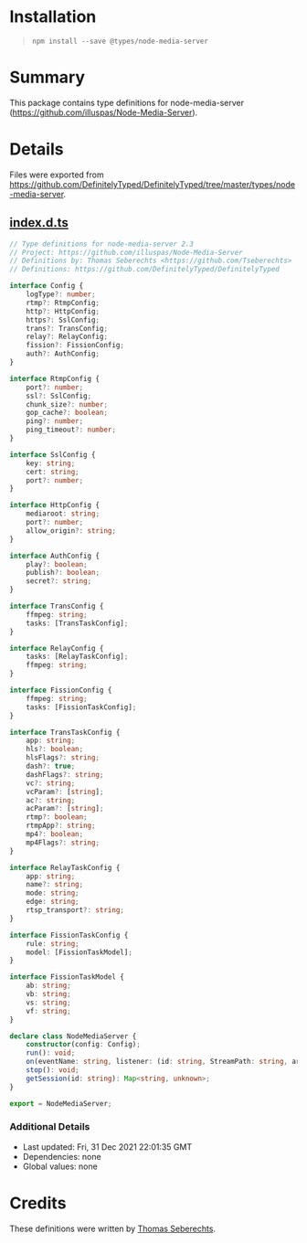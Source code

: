 # Installation
> `npm install --save @types/node-media-server`

# Summary
This package contains type definitions for node-media-server (https://github.com/illuspas/Node-Media-Server).

# Details
Files were exported from https://github.com/DefinitelyTyped/DefinitelyTyped/tree/master/types/node-media-server.
## [index.d.ts](https://github.com/DefinitelyTyped/DefinitelyTyped/tree/master/types/node-media-server/index.d.ts)
````ts
// Type definitions for node-media-server 2.3
// Project: https://github.com/illuspas/Node-Media-Server
// Definitions by: Thomas Seberechts <https://github.com/Tseberechts>
// Definitions: https://github.com/DefinitelyTyped/DefinitelyTyped

interface Config {
    logType?: number;
    rtmp?: RtmpConfig;
    http?: HttpConfig;
    https?: SslConfig;
    trans?: TransConfig;
    relay?: RelayConfig;
    fission?: FissionConfig;
    auth?: AuthConfig;
}

interface RtmpConfig {
    port?: number;
    ssl?: SslConfig;
    chunk_size?: number;
    gop_cache?: boolean;
    ping?: number;
    ping_timeout?: number;
}

interface SslConfig {
    key: string;
    cert: string;
    port?: number;
}

interface HttpConfig {
    mediaroot: string;
    port?: number;
    allow_origin?: string;
}

interface AuthConfig {
    play?: boolean;
    publish?: boolean;
    secret?: string;
}

interface TransConfig {
    ffmpeg: string;
    tasks: [TransTaskConfig];
}

interface RelayConfig {
    tasks: [RelayTaskConfig];
    ffmpeg: string;
}

interface FissionConfig {
    ffmpeg: string;
    tasks: [FissionTaskConfig];
}

interface TransTaskConfig {
    app: string;
    hls?: boolean;
    hlsFlags?: string;
    dash?: true;
    dashFlags?: string;
    vc?: string;
    vcParam?: [string];
    ac?: string;
    acParam?: [string];
    rtmp?: boolean;
    rtmpApp?: string;
    mp4?: boolean;
    mp4Flags?: string;
}

interface RelayTaskConfig {
    app: string;
    name?: string;
    mode: string;
    edge: string;
    rtsp_transport?: string;
}

interface FissionTaskConfig {
    rule: string;
    model: [FissionTaskModel];
}

interface FissionTaskModel {
    ab: string;
    vb: string;
    vs: string;
    vf: string;
}

declare class NodeMediaServer {
    constructor(config: Config);
    run(): void;
    on(eventName: string, listener: (id: string, StreamPath: string, args: object) => void): void;
    stop(): void;
    getSession(id: string): Map<string, unknown>;
}

export = NodeMediaServer;

````

### Additional Details
 * Last updated: Fri, 31 Dec 2021 22:01:35 GMT
 * Dependencies: none
 * Global values: none

# Credits
These definitions were written by [Thomas Seberechts](https://github.com/Tseberechts).
